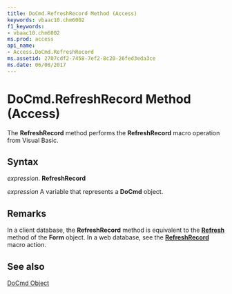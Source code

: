 ```yaml
---
title: DoCmd.RefreshRecord Method (Access)
keywords: vbaac10.chm6002
f1_keywords:
- vbaac10.chm6002
ms.prod: access
api_name:
- Access.DoCmd.RefreshRecord
ms.assetid: 2707cdf2-7458-7ef2-8c20-26fed3eda3ce
ms.date: 06/08/2017
---
```



# DoCmd.RefreshRecord Method (Access)

The  **RefreshRecord** method performs the **RefreshRecord** macro operation from Visual Basic.


## Syntax

 _expression_. **RefreshRecord**

 _expression_ A variable that represents a **DoCmd** object.


## Remarks

In a client database, the  **RefreshRecord** method is equivalent to the **[Refresh](Access.Form.Refresh.md)** method of the **Form** object. In a web database, see the **[RefreshRecord](http://msdn.microsoft.com/library/68c90d7d-f59c-9e83-bc30-8f37cf5a3696%28Office.15%29.aspx)** macro action.


## See also


[DoCmd Object](Access.DoCmd.md)

